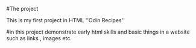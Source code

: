 #The project 

This is my first project in HTML 
''Odin Recipes''


#in this project demonstrate  early html skills and basic things  in a website such as links , images etc.